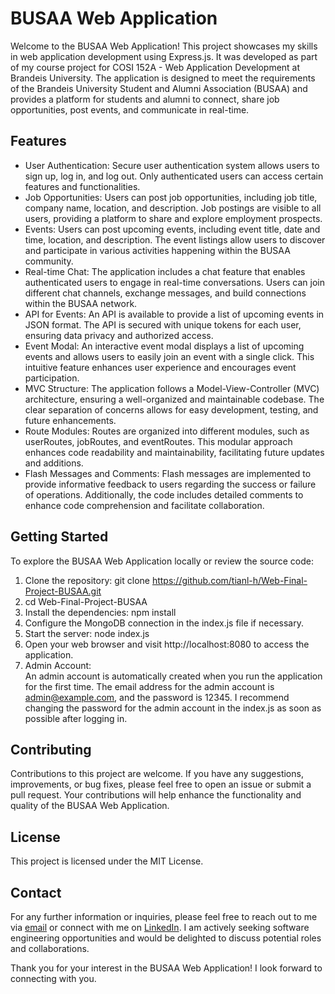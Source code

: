# BUSAA Web Application
Welcome to the BUSAA Web Application! This project showcases my skills in web application development using Express.js. It was developed as part of my course project for COSI 152A - Web Application Development at Brandeis University. The application is designed to meet the requirements of the Brandeis University Student and Alumni Association (BUSAA) and provides a platform for students and alumni to connect, share job opportunities, post events, and communicate in real-time.  

## Features
* User Authentication: Secure user authentication system allows users to sign up, log in, and log out. Only authenticated users can access certain features and functionalities.
* Job Opportunities: Users can post job opportunities, including job title, company name, location, and description. Job postings are visible to all users, providing a platform to share and explore employment prospects.
* Events: Users can post upcoming events, including event title, date and time, location, and description. The event listings allow users to discover and participate in various activities happening within the BUSAA community.
* Real-time Chat: The application includes a chat feature that enables authenticated users to engage in real-time conversations. Users can join different chat channels, exchange messages, and build connections within the BUSAA network.
* API for Events: An API is available to provide a list of upcoming events in JSON format. The API is secured with unique tokens for each user, ensuring data privacy and authorized access.
* Event Modal: An interactive event modal displays a list of upcoming events and allows users to easily join an event with a single click. This intuitive feature enhances user experience and encourages event participation.
* MVC Structure: The application follows a Model-View-Controller (MVC) architecture, ensuring a well-organized and maintainable codebase. The clear separation of concerns allows for easy development, testing, and future enhancements.
* Route Modules: Routes are organized into different modules, such as userRoutes, jobRoutes, and eventRoutes. This modular approach enhances code readability and maintainability, facilitating future updates and additions.
* Flash Messages and Comments: Flash messages are implemented to provide informative feedback to users regarding the success or failure of operations. Additionally, the code includes detailed comments to enhance code comprehension and facilitate collaboration.  

## Getting Started
To explore the BUSAA Web Application locally or review the source code:

1. Clone the repository: git clone https://github.com/tianl-h/Web-Final-Project-BUSAA.git
2. cd Web-Final-Project-BUSAA
3. Install the dependencies: npm install
4. Configure the MongoDB connection in the index.js file if necessary.
5. Start the server: node index.js
6. Open your web browser and visit http://localhost:8080 to access the application.
7. Admin Account:   
An admin account is automatically created when you run the application for the first time. The email address for the admin account is admin@example.com, and the password is 12345. I recommend changing the password for the admin account in the index.js as soon as possible after logging in.

## Contributing
Contributions to this project are welcome. If you have any suggestions, improvements, or bug fixes, please feel free to open an issue or submit a pull request. Your contributions will help enhance the functionality and quality of the BUSAA Web Application.

## License
This project is licensed under the MIT License.

## Contact
For any further information or inquiries, please feel free to reach out to me via [email](mailto:tianlinghou@gmail.com) or connect with me on [LinkedIn](https://www.linkedin.com/in/tianl-h/). I am actively seeking software engineering opportunities and would be delighted to discuss potential roles and collaborations.

Thank you for your interest in the BUSAA Web Application! I look forward to connecting with you.
